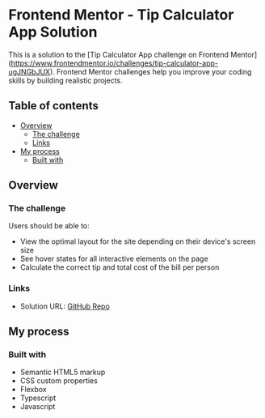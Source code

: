 # Frontend Mentor - Tip Calculator App Solution

This is a solution to the [Tip Calculator App challenge on Frontend Mentor] (https://www.frontendmentor.io/challenges/tip-calculator-app-ugJNGbJUX). Frontend Mentor challenges help you improve your coding skills by building realistic projects.

## Table of contents

- [Overview](#overview)
    - [The challenge](#the-challenge)
    - [Links](#links)
- [My process](#my-process)
    - [Built with](#built-with)


## Overview

### The challenge

Users should be able to:

- View the optimal layout for the site depending on their device's screen size
- See hover states for all interactive elements on the page
- Calculate the correct tip and total cost of the bill per person


### Links

- Solution URL: [GitHub Repo](https://github.com/korkus18/M01-NFT-card-tailwind/)

## My process

### Built with

- Semantic HTML5 markup
- CSS custom properties
- Flexbox
- Typescript
- Javascript

